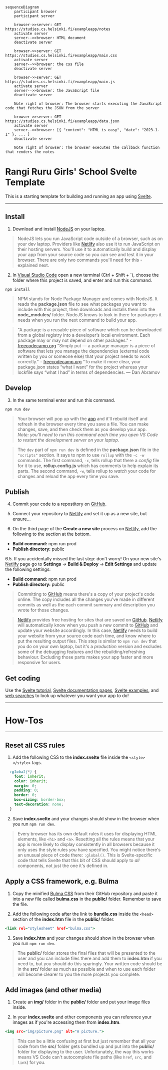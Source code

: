 ```mermaid
sequenceDiagram
    participant browser
    participant server

    browser->>server: GET https://studies.cs.helsinki.fi/exampleapp/notes
    activate server
    server-->>browser: HTML document
    deactivate server

    browser->>server: GET https://studies.cs.helsinki.fi/exampleapp/main.css
    activate server
    server-->>browser: the css file
    deactivate server

    browser->>server: GET https://studies.cs.helsinki.fi/exampleapp/main.js
    activate server
    server-->>browser: the JavaScript file
    deactivate server

    Note right of browser: The browser starts executing the JavaScript code that fetches the JSON from the server

    browser->>server: GET https://studies.cs.helsinki.fi/exampleapp/data.json
    activate server
    server-->>browser: [{ "content": "HTML is easy", "date": "2023-1-1" }, ... ]
    deactivate server

    Note right of browser: The browser executes the callback function that renders the notes
```
# Rangi Ruru Girls' School Svelte Template

This is a starting template for building and running an app using [Svelte](https://svelte.dev).

---
## Install

1. Download and install [NodeJS](https://nodejs.org) on your laptop.


> NodeJS lets you run JavaScript code outside of a browser, such as on your dev laptop. Providers like [Netlify](https://netlify.com) also use it to run JavaScript on their hosting servers. You'll use it to automatically build and display your app from your source code so you can see and test it in your browser. There are only two commands you'll need for this - explained next.

2. In [Visual Studio Code](https://code.visualstudio.com) open a new terminal (Ctrl + Shift + `), choose the folder where this project is saved, and enter and run this command.

```
npm install
```

> NPM stands for Node Package Manager and comes with NodeJS. It reads the __package.json__ file to see what packages you want to include with this project, then downloads and installs them into the __node_modules/__ folder.  NodeJS knows to look in there for packages it needs when you run the next command to build your app.

> "A package is a reusable piece of software which can be downloaded from a global registry into a developer’s local environment. Each package may or may not depend on other packages." - [freecodecamp.org](https://www.freecodecamp.org/news/javascript-package-managers-101-9afd926add0a/)
> "Simply put — a package manager is a piece of software that lets you manage the dependencies (external code written by you or someone else) that your project needs to work correctly." - [freecodecamp.org](https://www.freecodecamp.org/news/javascript-package-managers-101-9afd926add0a/)
> “To make it more clear, your package.json states “what I want” for the project whereas your lockfile says “what I had” in terms of dependencies. — Dan Abramov

## Develop

3. In the same terminal  enter and run this command.

```
npm run dev
```

> Your browser will pop up with the [app](http://localhost:5000) and it'll rebuild itself and refresh in the browser every time you save a file. You can make changes, save, and then check them as you develop your app.  
> _Note: you'll need to run this command each time you open VS Code to restart the development server on your laptop._

> The `dev` part of `npm run dev` is defined in the __package.json__ file in the `"scripts"` section. It says to npm to use `rollup` with the `-c -w` commands. The first command, `-c`, tells rollup that there a _config_ file for it to use, __rollup.config.js__ which has comments to help explain its parts. The second command, `-w`, tells rollup to _watch_ your code for changes and reload the app every time you save.

## Publish

4. Commit your code to a repostitory on [GitHub](https://github.com).

5. Connect your repository to [Netlify](https://netlify.com) and set it up as a new site, but ensure...

6. On the third page of the __Create a new site__ process on [Netlify](https://netlify.com), add the following to the section at the bottom.
  * __Build command:__ npm run prod
  * __Publish directory:__ public

6.5. If you accidentally missed the last step: don't worry! On your new site's [Netlify](https://netlify.com) page go to __Settings__ -> __Build & Deploy__ -> __Edit Settings__ and update the following settings:
  * __Build command:__ npm run prod
  * __Publish directory:__ public

> Committing to [GitHub](https://github.com) means there's a copy of your project's code online. The copy includes all the changes you've made in different commits as well as the  each commit summary and description you wrote for those changes.

> [Netlify](https://netlify.com) provides free hosting for sites that are saved on [GitHub](https://github.com). [Netlify](https://netlify.com) will automatically know when you push a new commit to [GitHub](https://github.com) and update your website accordingly. In this case, [Netlify](https://netlify.com) needs to build your website from your source code each time, and know where to put the resulting output files. This step is similar to `npm run dev` that you do on your own laptop, but it's a _production_ version and excludes some of the debugging features and the rebuilding/refreshing behaviour. Excluding those parts makes your app faster and more responsive for users.

## Get coding

Use the [Svelte tutorial](https://svelte.dev/tutorial), [Svelte documentation pages](https://svelte.dev/docs), [Svelte examples](https://svelte.dev/examples), and [web searches](https://lmgtfy.com/?q=how+to+use+svelte) to look up whatever you want your app to do!

---
# How-Tos
---

## Reset all CSS rules

1. Add the following CSS to the __index.svelte__ file inside the `<style></style>` tags.

```css
  :global(*) {
    font: inherit;
    color: inherit;
    margin: 0;
    padding: 0;
    border: 0;
    box-sizing: border-box;
    text-decoration: none;
  }
```

2. Save __index.svelte__ and your changes should show in the browser when you run `npm run dev`.

> Every browser has its own default rules it uses for displaying HTML elements, like `<h1>` and `<a>`. Resetting all the rules means that your app is more likely to display consistently in all browsers because it only uses the style rules _you_ have specified. You might notice there's an unusual piece of code there: `:global()`. This is Svelte-specific code that tells Svelte that this bit of CSS should apply to _all_ components, not just the one it's defined in.

## Apply a CSS framework, e.g. Bulma

1. Copy the minified [Bulma CSS](https://github.com/jgthms/bulma/blob/master/css/bulma.min.css) from their GitHub repository and paste it into a new file called __bulma.css__ in the __public/__ folder. Remember to save the file.

2. Add the following code after the link to __bundle.css__ inside the `<head>` section of the __index.htm__ file in the __public/__ folder.

```htm
<link rel="stylesheet" href="bulma.css">
```

3. Save __index.htm__ and your changes should show in the browser when you run `npm run dev`.

> The __public/__ folder stores the final files that will be presented to the user and you can include files there and add them to __index.htm__ if you need to, but you should do this sparingly. Your written code should be in the __src/__ folder as much as possible and when to use each folder will become clearer to you the more projects you complete.

## Add images (and other media)

1. Create an __img/__ folder in the __public/__ folder and put your image files inside.

2. In your __index.svelte__ and other components you can reference your images as if you're accessing them from __index.htm__.

```htm
<img src="img/picture.png" alt="A picture.">
```

> This can be a little confusing at first but just remember that all your code from the __src/__ folder gets bundled up and put into the __public/__ folder for displaying to the user. Unfortunately, the way this works means VS Code can't autocomplete file paths (like `href`, `src`, and `link`) for you.

